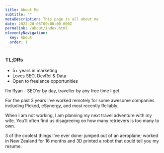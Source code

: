 ```yaml
---
title: About Me
subtitle: ""
metaDescription: This page is all about me
date: 2022-20-05T00:00:00.000Z
permalink: /about/index.html
eleventyNavigation:
  key: About
  order: 1
---
```

### TL;DRs
- 5+ years in marketing 
- Loves SEO, DevRel & Data 
- Open to freelance opportunities


I’m Ryan - SEO’er by day, traveller by any free time I get. 

For the past 3 years I’ve worked remotely for some awesome companies including Picked, eSynergy, and most recently Reliably. 

When I am not working, I am planning my next travel adventure with my wife. You’ll often find us disagreeing on how many retrievers is too many to own. 

3 of the coolest things I’ve ever done: jumped out of an aeroplane; worked in New Zealand for 16 months and 3D printed a robot that could tell you my resume. 
